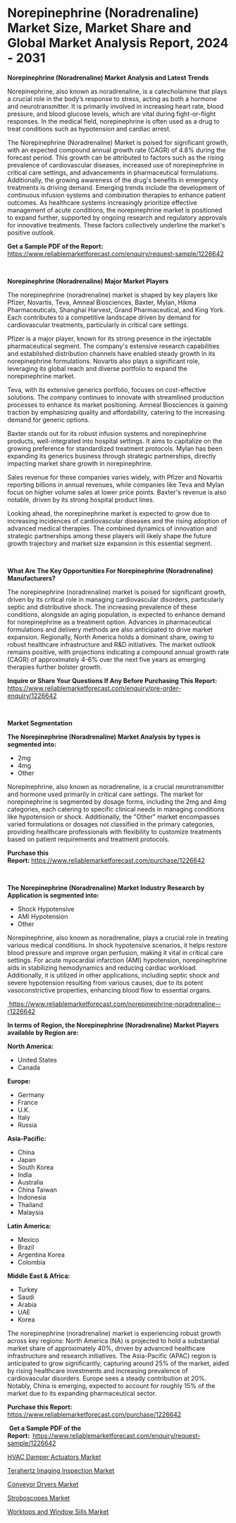 <p><h1>Norepinephrine (Noradrenaline) Market Size, Market Share and Global Market Analysis Report, 2024 - 2031</h1></p><p><strong>Norepinephrine (Noradrenaline) Market Analysis and Latest Trends</strong></p>
<p><p>Norepinephrine, also known as noradrenaline, is a catecholamine that plays a crucial role in the body’s response to stress, acting as both a hormone and neurotransmitter. It is primarily involved in increasing heart rate, blood pressure, and blood glucose levels, which are vital during fight-or-flight responses. In the medical field, norepinephrine is often used as a drug to treat conditions such as hypotension and cardiac arrest.</p><p>The Norepinephrine (Noradrenaline) Market is poised for significant growth, with an expected compound annual growth rate (CAGR) of 4.8% during the forecast period. This growth can be attributed to factors such as the rising prevalence of cardiovascular diseases, increased use of norepinephrine in critical care settings, and advancements in pharmaceutical formulations. Additionally, the growing awareness of the drug's benefits in emergency treatments is driving demand. Emerging trends include the development of continuous infusion systems and combination therapies to enhance patient outcomes. As healthcare systems increasingly prioritize effective management of acute conditions, the norepinephrine market is positioned to expand further, supported by ongoing research and regulatory approvals for innovative treatments. These factors collectively underline the market's positive outlook.</p></p>
<p><strong>Get a Sample PDF of the Report:&nbsp;</strong> <a href="https://www.reliablemarketforecast.com/enquiry/request-sample/1226642?utm_campaign=1108&utm_medium=2&utm_source=Github&utm_content=ia&utm_term=14102024&utm_id=norepinephrine-noradrenaline">https://www.reliablemarketforecast.com/enquiry/request-sample/1226642</a></p>
<p>&nbsp;</p>
<p><strong>Norepinephrine (Noradrenaline) Major Market Players</strong></p>
<p><p>The norepinephrine (noradrenaline) market is shaped by key players like Pfizer, Novartis, Teva, Amneal Biosciences, Baxter, Mylan, Hikma Pharmaceuticals, Shanghai Harvest, Grand Pharmaceutical, and King York. Each contributes to a competitive landscape driven by demand for cardiovascular treatments, particularly in critical care settings.</p><p>Pfizer is a major player, known for its strong presence in the injectable pharmaceutical segment. The company's extensive research capabilities and established distribution channels have enabled steady growth in its norepinephrine formulations. Novartis also plays a significant role, leveraging its global reach and diverse portfolio to expand the norepinephrine market.</p><p>Teva, with its extensive generics portfolio, focuses on cost-effective solutions. The company continues to innovate with streamlined production processes to enhance its market positioning. Amneal Biosciences is gaining traction by emphasizing quality and affordability, catering to the increasing demand for generic options.</p><p>Baxter stands out for its robust infusion systems and norepinephrine products, well-integrated into hospital settings. It aims to capitalize on the growing preference for standardized treatment protocols. Mylan has been expanding its generics business through strategic partnerships, directly impacting market share growth in norepinephrine.</p><p>Sales revenue for these companies varies widely, with Pfizer and Novartis reporting billions in annual revenues, while companies like Teva and Mylan focus on higher volume sales at lower price points. Baxter's revenue is also notable, driven by its strong hospital product lines.</p><p>Looking ahead, the norepinephrine market is expected to grow due to increasing incidences of cardiovascular diseases and the rising adoption of advanced medical therapies. The combined dynamics of innovation and strategic partnerships among these players will likely shape the future growth trajectory and market size expansion in this essential segment.</p></p>
<p>&nbsp;</p>
<p><strong>What Are The Key Opportunities For Norepinephrine (Noradrenaline) Manufacturers?</strong></p>
<p><p>The norepinephrine (noradrenaline) market is poised for significant growth, driven by its critical role in managing cardiovascular disorders, particularly septic and distributive shock. The increasing prevalence of these conditions, alongside an aging population, is expected to enhance demand for norepinephrine as a treatment option. Advances in pharmaceutical formulations and delivery methods are also anticipated to drive market expansion. Regionally, North America holds a dominant share, owing to robust healthcare infrastructure and R&D initiatives. The market outlook remains positive, with projections indicating a compound annual growth rate (CAGR) of approximately 4-6% over the next five years as emerging therapies further bolster growth.</p></p>
<p><strong>Inquire or Share Your Questions If Any Before Purchasing This Report:</strong> <a href="https://www.reliablemarketforecast.com/enquiry/pre-order-enquiry/1226642?utm_campaign=1108&utm_medium=2&utm_source=Github&utm_content=ia&utm_term=14102024&utm_id=norepinephrine-noradrenaline">https://www.reliablemarketforecast.com/enquiry/pre-order-enquiry/1226642</a></p>
<p>&nbsp;</p>
<p><strong>Market Segmentation</strong></p>
<p><strong>The Norepinephrine (Noradrenaline) Market Analysis by types is segmented into:</strong></p>
<p><ul><li>2mg</li><li>4mg</li><li>Other</li></ul></p>
<p><p>Norepinephrine, also known as noradrenaline, is a crucial neurotransmitter and hormone used primarily in critical care settings. The market for norepinephrine is segmented by dosage forms, including the 2mg and 4mg categories, each catering to specific clinical needs in managing conditions like hypotension or shock. Additionally, the "Other" market encompasses varied formulations or dosages not classified in the primary categories, providing healthcare professionals with flexibility to customize treatments based on patient requirements and treatment protocols.</p></p>
<p><strong>Purchase this Report:&nbsp;</strong><a href="https://www.reliablemarketforecast.com/purchase/1226642?utm_campaign=1108&utm_medium=2&utm_source=Github&utm_content=ia&utm_term=14102024&utm_id=norepinephrine-noradrenaline">https://www.reliablemarketforecast.com/purchase/1226642</a></p>
<p>&nbsp;</p>
<p><strong>The Norepinephrine (Noradrenaline) Market Industry Research by Application is segmented into:</strong></p>
<p><ul><li>Shock Hypotensive</li><li>AMI Hypotension</li><li>Other</li></ul></p>
<p><p>Norepinephrine, also known as noradrenaline, plays a crucial role in treating various medical conditions. In shock hypotensive scenarios, it helps restore blood pressure and improve organ perfusion, making it vital in critical care settings. For acute myocardial infarction (AMI) hypotension, norepinephrine aids in stabilizing hemodynamics and reducing cardiac workload. Additionally, it is utilized in other applications, including septic shock and severe hypotension resulting from various causes, due to its potent vasoconstrictive properties, enhancing blood flow to essential organs.</p></p>
<p><a href="https://www.reliablemarketforecast.com/norepinephrine-noradrenaline--r1226642?utm_campaign=1108&utm_medium=2&utm_source=Github&utm_content=ia&utm_term=14102024&utm_id=norepinephrine-noradrenaline">&nbsp;https://www.reliablemarketforecast.com/norepinephrine-noradrenaline--r1226642</a></p>
<p><strong>In terms of Region, the Norepinephrine (Noradrenaline) Market Players available by Region are:</strong></p>
<p>
    <p> <strong> North America: </strong>
        <ul>
            <li>United States</li>
            <li>Canada</li>
        </ul>
        </p> 
    <p> <strong> Europe: </strong>
        <ul>
            <li>Germany</li>
            <li>France</li>
            <li>U.K.</li>
            <li>Italy</li>
            <li>Russia</li>
        </ul>
        </p> 
    <p> <strong> Asia-Pacific: </strong>
        <ul>
            <li>China</li>
            <li>Japan</li>
            <li>South Korea</li>
            <li>India</li>
            <li>Australia</li>
            <li>China Taiwan</li>
            <li>Indonesia</li>
            <li>Thailand</li>
            <li>Malaysia</li>
        </ul>
        </p> 
    <p> <strong> Latin America: </strong>
        <ul>
            <li>Mexico</li>
            <li>Brazil</li>
            <li>Argentina Korea</li>
            <li>Colombia</li>
        </ul>
        </p> 
    <p> <strong> Middle East & Africa: </strong>
        <ul>
            <li>Turkey</li>
            <li>Saudi</li>
            <li>Arabia</li>
            <li>UAE</li>
            <li>Korea</li>
        </ul>
    </p>
    </p>
<p><p>The norepinephrine (noradrenaline) market is experiencing robust growth across key regions: North America (NA) is projected to hold a substantial market share of approximately 40%, driven by advanced healthcare infrastructure and research initiatives. The Asia-Pacific (APAC) region is anticipated to grow significantly, capturing around 25% of the market, aided by rising healthcare investments and increasing prevalence of cardiovascular disorders. Europe sees a steady contribution at 20%. Notably, China is emerging, expected to account for roughly 15% of the market due to its expanding pharmaceutical sector.</p></p>
<p><strong>Purchase this Report: </strong><a href="https://www.reliablemarketforecast.com/purchase/1226642?utm_campaign=1108&utm_medium=2&utm_source=Github&utm_content=ia&utm_term=14102024&utm_id=norepinephrine-noradrenaline">https://www.reliablemarketforecast.com/purchase/1226642</a></p>
<p>&nbsp;<strong>Get a Sample PDF of the Report:&nbsp;&nbsp;</strong><a href="https://www.reliablemarketforecast.com/enquiry/request-sample/1226642?utm_campaign=1108&utm_medium=2&utm_source=Github&utm_content=ia&utm_term=14102024&utm_id=norepinephrine-noradrenaline">https://www.reliablemarketforecast.com/enquiry/request-sample/1226642</a></p>
<p><strong></strong></p>
<p><p><a href="https://www.linkedin.com/pulse/hvac-damper-actuators-market-global-insights-sales-9kaqc?trk=public_post_embed_feed-article-content&utm_campaign=1108&utm_medium=2&utm_source=Github&utm_content=ia&utm_term=14102024&utm_id=norepinephrine-noradrenaline">HVAC Damper Actuators Market</a></p><p><a href="https://www.linkedin.com/pulse/global-terahertz-imaging-inspection-market-projected-rp3bc?trk=public_post_embed_feed-article-content&utm_campaign=1108&utm_medium=2&utm_source=Github&utm_content=ia&utm_term=14102024&utm_id=norepinephrine-noradrenaline">Terahertz Imaging Inspection Market</a></p><p><a href="https://github.com/liz10hnbracht/Market-Research-Report-List-1/blob/main/conveyor-dryers-market.md?utm_campaign=1108&utm_medium=2&utm_source=Github&utm_content=ia&utm_term=14102024&utm_id=norepinephrine-noradrenaline">Conveyor Dryers Market</a></p><p><a href="https://github.com/rozh43oreder/Market-Research-Report-List-1/blob/main/stroboscopes-market.md?utm_campaign=1108&utm_medium=2&utm_source=Github&utm_content=ia&utm_term=14102024&utm_id=norepinephrine-noradrenaline">Stroboscopes Market</a></p><p><a href="https://www.linkedin.com/pulse/worktops-window-sills-market-dynamics-application-types-ic5dc?trk=public_post_embed_feed-article-content&utm_campaign=1108&utm_medium=2&utm_source=Github&utm_content=ia&utm_term=14102024&utm_id=norepinephrine-noradrenaline">Worktops and Window Sills Market</a></p></p>